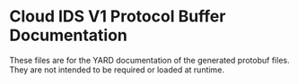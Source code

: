 # Cloud IDS V1 Protocol Buffer Documentation

These files are for the YARD documentation of the generated protobuf files.
They are not intended to be required or loaded at runtime.
